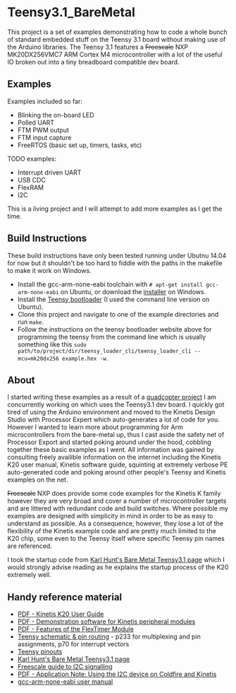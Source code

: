 # Teensy3.1_BareMetal

This project is a set of examples demonstrating how to code a whole bunch of standard embedded stuff on the Teensy 3.1 board without making use of the Arduino libraries. The Teensy 3.1 features a ~~Freescale~~ NXP MK20DX256VMC7 ARM Cortex M4 microcontroller with a lot of the useful IO broken out into a tiny breadboard compatible dev board.

## Examples
Examples included so far:
 - Blinking the on-board LED 
 - Polled UART
 - FTM PWM output
 - FTM input capture
 - FreeRTOS (basic set up, timers, tasks, etc)

TODO examples:
 - Interrupt driven UART
 - USB CDC
 - FlexRAM
 - I2C

This is a living project and I will attempt to add more examples as I get the time.

## Build Instructions
These build instructions have only been tested running under Ubutnu 14.04 for now but it shouldn't be too hard to fiddle with the paths in the makefile to make it work on Windows.

 - Install the gcc-arm-none-eabi toolchain with `# apt-get install gcc-arm-none-eabi` on Ubuntu, or download the [installer](https://launchpad.net/gcc-arm-embedded/+download) on Windows.
 - Install the [Teensy bootloader](https://www.pjrc.com/teensy/loader.html) (I used the command line version on Ubuntu).
 - Clone this project and navigate to one of the example directories and run `make`.
 - Follow the instructions on the teensy bootloader website above for programming the teensy from the command line which is usually something like this `sudo path/to/project/dir/teensy_loader_cli/teensy_loader_cli --mcu=mk20dx256 example.hex -w`.

## About

I started writing these examples as a result of a [quadcopter project](https://github.com/stevegolton/Teensy3.1_Quadcopter) I am concurrently working on which uses the Teensy3.1 dev board. I quickly got tired of using the Arduino environment and moved to the Kinetis Design Studio with Processor Expert which auto-generates a lot of code for you. However I wanted to learn more about programming for Arm microcontrollers from the bare-metal up, thus I cast aside the safety net of Processor Export and started poking around under the hood, cobbling together these basic examples as I went. All information was gained by consulting freely availible information on the internet including the Kinetis K20 user manual, Kinetis software guide, squinting at extremely verbose PE auto-generated code and poking around other people's Teensy and Kinetis examples on the net.

~~Freescale~~ NXP does provide some code examples for the Kinetis K family however they are very broad and cover a number of microcontroller targets and are littered with redundant code and build switches. Where possible my examples are designed with simplicity in mind in order to be as easy to understand as possible. As a consequence, however, they lose a lot of the flexibility of the Kinetis example code and are pretty much limited to the K20 chip, some even to the Teensy itself where specific Teensy pin names are referenced.

I took the startup code from [Karl Hunt's Bare Metal Teensy3.1 page](http://www.seanet.com/~karllunt/bareteensy31.html) which I would strongly advise reading as he explains the startup process of the K20 extremely well.

## Handy reference material
 - [PDF - Kinetis K20 User Guide](http://cache.nxp.com/files/32bit/doc/ref_manual/K20P121M100SF2RM.pdf?fpsp=1&WT_TYPE=Reference%20Manuals&WT_VENDOR=FREESCALE&WT_FILE_FORMAT=pdf&WT_ASSET=Documentation&fileExt=.pdf)
 - [PDF - Demonstration software for Kinetis peripheral modules](http://cache.nxp.com/files/32bit/doc/quick_ref_guide/KQRUG.pdf)
 - [PDF - Features of the FlexTimer Module](http://cache.nxp.com/files/32bit/doc/app_note/AN5142.pdf)
 - [Teensy schematic & pin routing](https://www.pjrc.com/teensy/schematic.html) - p233 for multiplexing and pin assignments, p70 for interrupt vectors
 - [Teensy pinouts](https://www.pjrc.com/teensy/pinout.html)
 - [Karl Hunt's Bare Metal Teensy3.1 page](http://www.seanet.com/~karllunt/bareteensy31.html)
 - [Freescale guide to I2C signalling](https://community.freescale.com/docs/DOC-1034#jive_content_id_Introduction_to_I2C_signaling)
 - [PDF - Application Note: Using the I2C device on Coldfire and Kinetis](http://cache.nxp.com/files/analog/doc/app_note/AN4342.pdf)
 - [gcc-arm-none-eabi user manual](https://www.mankier.com/1/arm-none-eabi-gcc#Options)
